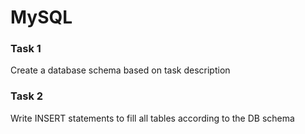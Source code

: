 # MySQL

### Task 1

Create a database schema based on task description

### Task 2

Write INSERT statements to fill all tables according to the DB schema

